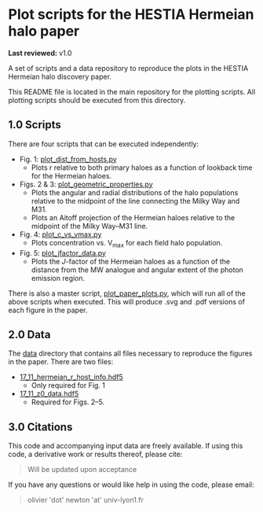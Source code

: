 # Plot scripts for the HESTIA Hermeian halo paper
**Last reviewed:** v1.0

A set of scripts and a data repository to reproduce the plots in the HESTIA
Hermeian halo discovery paper.

This README file is located in the main repository for the plotting scripts.
All plotting scripts should be executed from this directory.

## 1.0 Scripts
There are four scripts that can be executed independently:
* Fig. 1: [plot_dist_from_hosts.py](/plot_dist_from_hosts.py)
  - Plots r relative to both primary haloes as a function of lookback time
    for the Hermeian haloes.
* Figs. 2 & 3: [plot_geometric_properties.py](/plot_geometric_properties.py)
  - Plots the angular and radial distributions of the halo populations relative
  to the midpoint of the line connecting the Milky Way and M31.
  - Plots an Aitoff projection of the Hermeian haloes relative to the midpoint
  of the Milky Way&ndash;M31 line.
* Fig. 4: [plot_c_vs_vmax.py](/plot_c_vs_vmax.py)
  - Plots concentration vs. V<sub>max</sub> for each field halo population.
* Fig. 5: [plot_jfactor_data.py](/plot_jfactor_data.py)
  - Plots the *J*-factor of the Hermeian haloes as a function of the distance
  from the MW analogue and angular extent of the photon emission region.

There is also a master script, [plot_paper_plots.py](/plot_paper_plots.py),
which will run all of the above scripts when executed. This will produce .svg
and .pdf versions of each figure in the paper.

## 2.0 Data
The [data](/data) directory that contains all files necessary to reproduce the
figures in the paper. There are two files:
* [17_11_hermeian_r_host_info.hdf5](/data/17_11_hermeian_r_host_info.hdf5)
  - Only required for Fig. 1
* [17_11_z0_data.hdf5](/data/17_11_z0_data.hdf5)
  - Required for Figs. 2&ndash;5.

## 3.0 Citations
This code and accompanying input data are freely available. If using this code,
a derivative work or results thereof, please cite:
> Will be updated upon acceptance
<!-- [Newton+(2021)](https://arxiv.org/abs/) -->

If you have any questions or would like help in using the code, please email:
> olivier 'dot' newton 'at' univ-lyon1.fr
